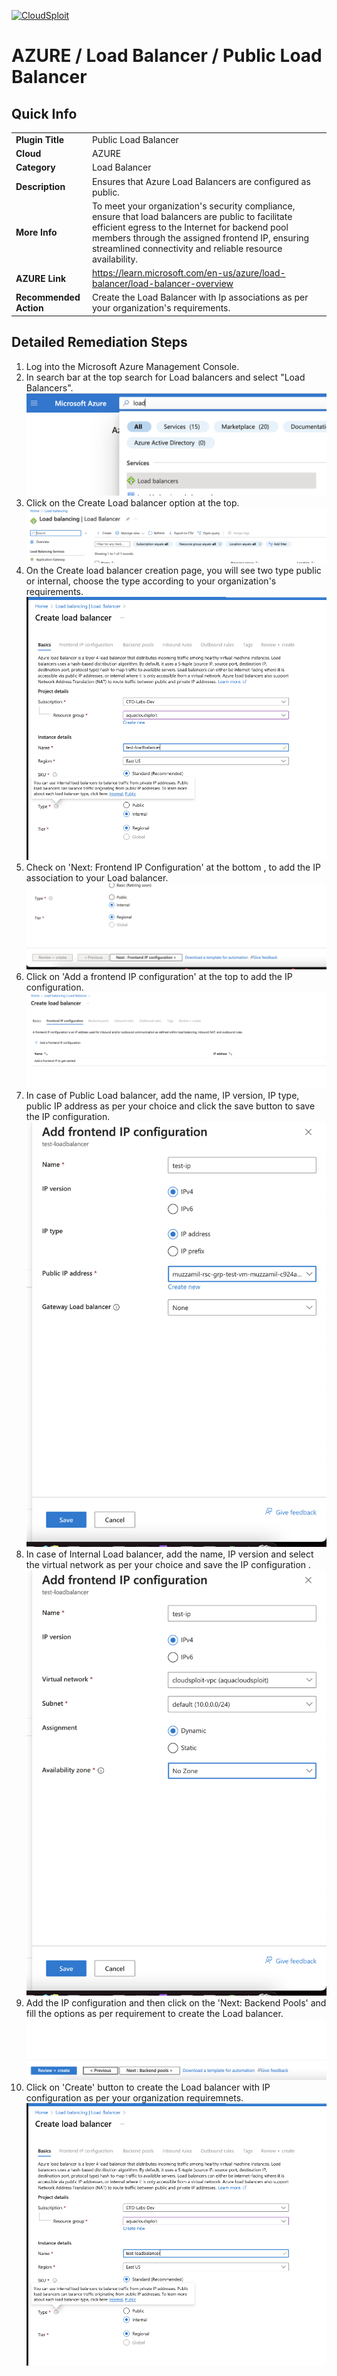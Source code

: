[![CloudSploit](https://cloudsploit.com/img/logo-new-big-text-100.png "CloudSploit")](https://cloudsploit.com)

# AZURE / Load Balancer / Public Load Balancer

## Quick Info

| | |
|-|-|
| **Plugin Title** | Public Load Balancer |
| **Cloud** | AZURE |
| **Category** | Load Balancer |
| **Description** | Ensures that Azure Load Balancers are configured as public. |
| **More Info** | To meet your organization\'s security compliance, ensure that load balancers are public to facilitate efficient egress to the Internet for backend pool members through the assigned frontend IP, ensuring streamlined connectivity and reliable resource availability. |
| **AZURE Link** | https://learn.microsoft.com/en-us/azure/load-balancer/load-balancer-overview |
| **Recommended Action** | Create the Load Balancer with Ip associations as per your organization\'s requirements. |

## Detailed Remediation Steps

1. Log into the Microsoft Azure Management Console.
2. In search bar at the top search for Load balancers and select "Load Balancers". </br> <img src="/resources/azure/loadbalancer/lb-public-ip/step2.png"/>
3. Click on the Create Load balancer option at the top.</br> <img src="/resources/azure/loadbalancer/lb-public-ip/step3.png"/>
4. On the Create load balancer creation page, you will see two type public or internal, choose the type according to your organization's requirements. </br> <img src="/resources/azure/loadbalancer/lb-public-ip/step4.png"/>
5. Check on 'Next: Frontend IP Configuration' at the bottom , to add the IP association to your Load balancer. </br> <img src="/resources/azure/loadbalancer/lb-public-ip/step5.png"/>
6. Click on 'Add a frontend IP configuration' at the top to add the IP configuration. </br> <img src="/resources/azure/loadbalancer/lb-public-ip/step6.png"/>
7. In case of Public Load balancer, add the name, IP version, IP type, public IP address as per your choice and click the save button to save the IP configuration. </br> <img src="/resources/azure/loadbalancer/lb-public-ip/step7.png"/>
8. In case of Internal Load balancer, add the name, IP version and select the virtual network as per your choice and save the IP configuration .</br> <img src="/resources/azure/loadbalancer/lb-public-ip/step8.png"/>
9. Add the IP configuration and then click on the 'Next: Backend Pools' and fill the options as per requirement to create the Load balancer. <img src="/resources/azure/loadbalancer/lb-public-ip/step9.png"/>
10. Click on 'Create' button to create the Load balancer with IP configuration as per your organization requiremnets. <img src="/resources/azure/loadbalancer/lb-public-ip/step10.png"/>